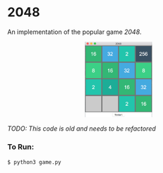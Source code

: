 # 2048
An implementation of the popular game _2048_.

<p align="center"><img src="img/screenshot.png" width="30%"></p>

_TODO: This code is old and needs to be refactored_

### To Run:

```shell
$ python3 game.py
```
